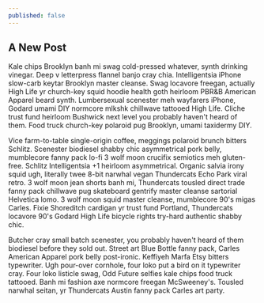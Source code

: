 ```yaml
---
published: false
---
```


## A New Post

Kale chips Brooklyn banh mi swag cold-pressed whatever, synth drinking vinegar. Deep v letterpress flannel banjo cray chia. Intelligentsia iPhone slow-carb keytar Brooklyn master cleanse. Swag locavore freegan, actually High Life yr church-key squid hoodie health goth heirloom PBR&B American Apparel beard synth. Lumbersexual scenester meh wayfarers iPhone, Godard umami DIY normcore mlkshk chillwave tattooed High Life. Cliche trust fund heirloom Bushwick next level you probably haven't heard of them. Food truck church-key polaroid pug Brooklyn, umami taxidermy DIY.

Vice farm-to-table single-origin coffee, meggings polaroid brunch bitters Schlitz. Scenester biodiesel shabby chic asymmetrical pork belly, mumblecore fanny pack lo-fi 3 wolf moon crucifix semiotics meh gluten-free. Schlitz Intelligentsia +1 heirloom asymmetrical. Organic salvia irony squid ugh, literally twee 8-bit narwhal vegan Thundercats Echo Park viral retro. 3 wolf moon jean shorts banh mi, Thundercats tousled direct trade fanny pack chillwave pug skateboard gentrify master cleanse sartorial Helvetica lomo. 3 wolf moon squid master cleanse, mumblecore 90's migas Carles. Fixie Shoreditch cardigan yr trust fund Portland, Thundercats locavore 90's Godard High Life bicycle rights try-hard authentic shabby chic.

Butcher cray small batch scenester, you probably haven't heard of them biodiesel before they sold out. Street art Blue Bottle fanny pack, Carles American Apparel pork belly post-ironic. Keffiyeh Marfa Etsy bitters typewriter. Ugh pour-over cornhole, four loko put a bird on it typewriter cray. Four loko listicle swag, Odd Future selfies kale chips food truck tattooed. Banh mi fashion axe normcore freegan McSweeney's. Tousled narwhal seitan, yr Thundercats Austin fanny pack Carles art party.

